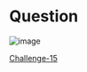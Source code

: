 
# Question #


![image](https://github.com/Riddhiman2005/Cryptopals-Crypto-Challenges/assets/130882317/6856ed4f-2887-4d56-a4d0-85b5b0974261)


[Challenge-15](https://cryptopals.com/sets/2/challenges/15)
